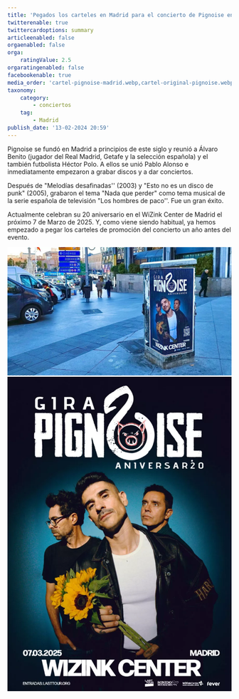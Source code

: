 ```yaml
---
title: 'Pegados los carteles en Madrid para el concierto de Pignoise en 2025'
twitterenable: true
twittercardoptions: summary
articleenabled: false
orgaenabled: false
orga:
    ratingValue: 2.5
orgaratingenabled: false
facebookenable: true
media_order: 'cartel-pignoise-madrid.webp,cartel-original-pignoise.webp'
taxonomy:
    category:
        - conciertos
    tag:
        - Madrid
publish_date: '13-02-2024 20:59'
---
```


Pignoise se fundó en Madrid a principios de este siglo y reunió a Álvaro Benito (jugador del Real Madrid, Getafe y la selección española) y el también futbolista Héctor Polo. A ellos se  unió Pablo Alonso e inmediatamente empezaron a grabar discos y a dar conciertos.

Después de "Melodías desafinadas'' (2003) y "Esto no es un disco de punk" (2005), grabaron el tema "Nada que perder" como tema musical de la serie española de televisión "Los hombres de paco''. Fue un gran éxito.

Actualmente celebran su 20 aniversario en el WiZink Center de Madrid el próximo 7 de Marzo de 2025. Y, como viene siendo habitual, ya hemos empezado a pegar los carteles de promoción del concierto un año antes del evento.

![cartel-pignoise-madrid](cartel-pignoise-madrid.webp "cartel del concierto de Pignoise pegado en una caseta de Madrid")
![cartel-original-pignoise](cartel-original-pignoise.webp "cartel original pignoise")
